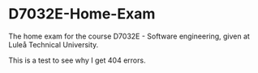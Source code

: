 # D7032E-Home-Exam
The home exam for the course D7032E - Software engineering, given at Luleå Technical University.

This is a test to see why I get 404 errors.
